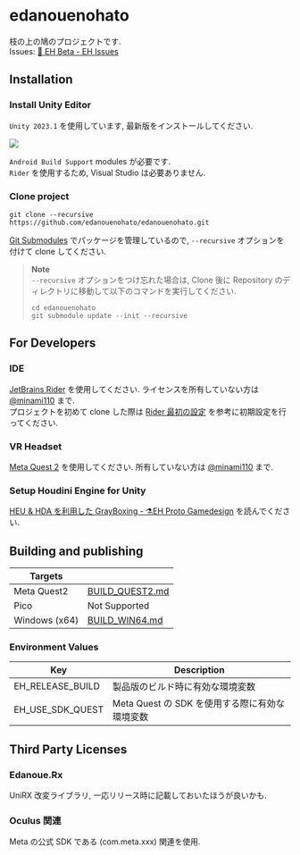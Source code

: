 # edanouenohato

枝の上の鳩のプロジェクトです.  
Issues: [🚀 EH Beta - EH Issues](https://scrapbox.io/eh-issues/%F0%9F%9A%80_EH_Beta)

## Installation

### Install Unity Editor

`Unity 2023.1` を使用しています, 最新版をインストールしてください.

![](https://i.gyazo.com/adcd4196aed56184686272682baa4496.png)

`Android Build Support` modules が必要です.  
`Rider` を使用するため, Visual Studio は必要ありません.

### Clone project

```console
git clone --recursive https://github.com/edanouenohato/edanouenohato.git
```

[Git Submodules](https://git-scm.com/book/en/v2/Git-Tools-Submodules) でパッケージを管理しているので, `--recursive`
オプションを付けて clone
してください.

> **Note**  
> `--recursive` オプションをつけ忘れた場合は, Clone 後に Repository のディレクトリに移動して以下のコマンドを実行してください.
> ```console
> cd edanouenohato
> git submodule update --init --recursive
> ```

## For Developers

### IDE

[JetBrains Rider](https://www.jetbrains.com/rider/) を使用してください.
ライセンスを所有していない方は [@minami110](https://github.com/minami110) まで.    
プロジェクトを初めて clone した際は [Rider 最初の設定](https://scrapbox.io/edanoue/Rider_最初の設定) を参考に初期設定を行ってください.

### VR Headset

[Meta Quest 2](https://www.meta.com/jp/quest/products/quest-2/) を使用してください.
所有していない方は [@minami110](https://github.com/minami110) まで.

### Setup Houdini Engine for Unity

[HEU & HDA を利用した GrayBoxing - ⚗️EH Proto Gamedesign](https://scrapbox.io/eh-proto-gamedesign/HEU_&_HDA_%E3%82%92%E5%88%A9%E7%94%A8%E3%81%97%E3%81%9F_GrayBoxing)
を読んでください.

## Building and publishing

| Targets       |                                    |
|---------------|------------------------------------|
| Meta Quest2   | [BUILD_QUEST2.md](BUILD_QUEST2.md) |
| Pico          | Not Supported                      |
| Windows (x64) | [BUILD_WIN64.md](BUILD_WIN64.md)   |

### Environment Values

| Key              | Description                     |
|------------------|---------------------------------|
| EH_RELEASE_BUILD | 製品版のビルド時に有効な環境変数                |
| EH_USE_SDK_QUEST | Meta Quest の SDK を使用する際に有効な環境変数 |

## Third Party Licenses

### Edanoue.Rx

UniRX 改変ライブラリ, 一応リリース時に記載しておいたほうが良いかも.

### Oculus 関連

Meta の公式 SDK である (com.meta.xxx) 関連を使用.